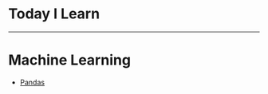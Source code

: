 # Today I Learn
---
# Machine Learning
* [Pandas](https://github.com/JAEHYUNYUK/python/blob/main/README.md)
